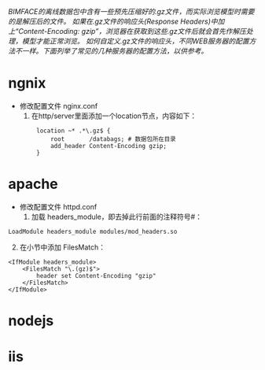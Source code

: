 *BIMFACE的离线数据包中含有一些预先压缩好的.gz文件，而实际浏览模型时需要的是解压后的文件。*
*如果在.gz文件的响应头(Response Headers)中加上“Content-Encoding: gzip”，浏览器在获取到这些.gz文件后就会首先作解压处理，模型才能正常浏览。*
*如何自定义.gz文件的响应头，不同WEB服务器的配置方法不一样。下面列举了常见的几种服务器的配置方法，以供参考。*
# ngnix
* 修改配置文件 nginx.conf
   1. 在http/server里面添加一个location节点，内容如下：
```
		location ~* .*\.gz$ {
			root       /databags; # 数据包所在目录
			add_header Content-Encoding gzip;
		} 
```
# apache
* 修改配置文件 httpd.conf
   1. 加载 headers_module，即去掉此行前面的注释符号#：
```
LoadModule headers_module modules/mod_headers.so
```
   2. 在<IfModule headers_module>小节中添加 FilesMatch：
```
<IfModule headers_module>
    <FilesMatch "\.(gz)$">
        header set Content-Encoding "gzip"
    </FilesMatch>
</IfModule>
```
# nodejs
# iis
